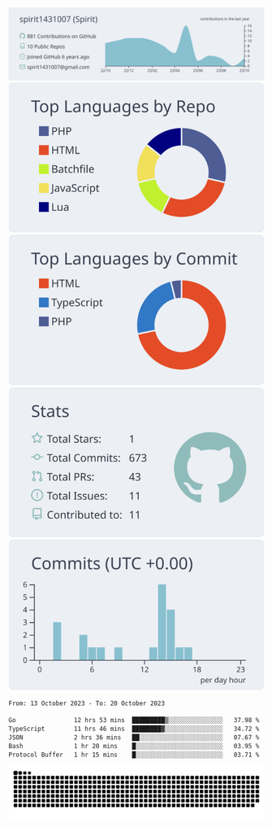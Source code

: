 [![](https://raw.githubusercontent.com/spirit1431007/spirit1431007/master/profile-summary-card-output/nord_bright/0-profile-details.svg)](https://git.io/spiritx)
[![](https://raw.githubusercontent.com/spirit1431007/spirit1431007/master/profile-summary-card-output/nord_bright/1-repos-per-language.svg)](https://git.io/spiritx) [![](https://raw.githubusercontent.com/spirit1431007/spirit1431007/master/profile-summary-card-output/nord_bright/2-most-commit-language.svg)](https://git.io/spiritx)
[![](https://raw.githubusercontent.com/spirit1431007/spirit1431007/master/profile-summary-card-output/nord_bright/3-stats.svg)](https://git.io/spiritx) [![](https://raw.githubusercontent.com/spirit1431007/spirit1431007/master/profile-summary-card-output/nord_bright/4-productive-time.svg)](https://git.io/spiritx)

<!--START_SECTION:waka-->

```txt
From: 13 October 2023 - To: 20 October 2023

Go                12 hrs 53 mins  █████████▒░░░░░░░░░░░░░░░   37.98 %
TypeScript        11 hrs 46 mins  ████████▓░░░░░░░░░░░░░░░░   34.72 %
JSON              2 hrs 36 mins   ██░░░░░░░░░░░░░░░░░░░░░░░   07.67 %
Bash              1 hr 20 mins    █░░░░░░░░░░░░░░░░░░░░░░░░   03.95 %
Protocol Buffer   1 hr 15 mins    █░░░░░░░░░░░░░░░░░░░░░░░░   03.71 %
```

<!--END_SECTION:waka-->

![contribution](https://github.com/spirit1431007/spirit1431007/blob/output/github-contribution-grid-snake.svg)
